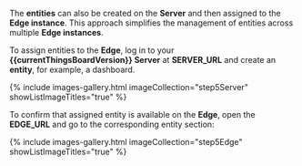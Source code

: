 The **entities** can also be created on the **Server** and then assigned to the **Edge instance**. 
This approach simplifies the management of entities across multiple **Edge instances**.

To assign entities to the **Edge**, log in to your **{{currentThingsBoardVersion}} Server** at **SERVER_URL** and create an **entity**, for example, a dashboard. 

{% include images-gallery.html imageCollection="step5Server" showListImageTitles="true" %}

To confirm that assigned entity is available on the **Edge**, open the **EDGE_URL** and go to the corresponding entity section:

{% include images-gallery.html imageCollection="step5Edge" showListImageTitles="true" %}
